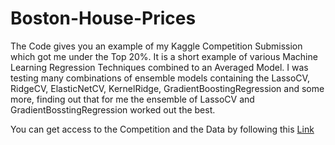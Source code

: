 # Boston-House-Prices

The Code gives you an example of my Kaggle Competition Submission which got me under the Top 20%.
It is a short example of various Machine Learning Regression Techniques combined to an Averaged Model.
I was testing many combinations of ensemble models containing the LassoCV, RidgeCV, ElasticNetCV, KernelRidge, GradientBoostingRegression and some more, finding out that for me the ensemble of  LassoCV and GradientBosstingRegression worked out the best.

You can get access to the Competition and the Data by following this <a href="https://www.kaggle.com/c/house-prices-advanced-regression-techniques/overview" strong>Link</strong>
